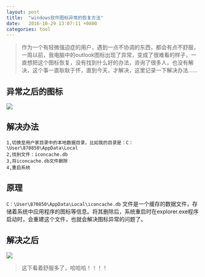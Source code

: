 ```yaml
---
layout: post
title:	"windows软件图标异常的恢复方法"
date:	2016-10-29 13:07:11 +0800
categories:	tool
---
```


> 作为一个有轻微强迫症的用户，遇到一点不协调的东西，都会有点不舒服，一周以前，我电脑中的outlook图标出现了异常，变成了很难看的样子，一直想把这个图标恢复，没有找到什么好的办法，咨询了很多人，也没有解决，这个事一直耿耿于怀，直到今天，才解决，这里记录一下解决办法......

## 异常之后的图标

 ![](/content/image/out_look_err.PNG)

## 解决办法

	1,切换至用户家目录中的本地数据目录，比如我的目录是：C：\User\870850\AppData\Local
	2,找到文件：iconcache.db
	3,将iconcache.db文件删除
	4,重启系统
	
## 原理
 
 `C：\User\870850\AppData\Local\iconcache.db` 文件是一个缓存的数据文件，存储着系统中应用程序的图标等信息。将其删除后，系统重启时在explorer.exe程序启动时，会重建这个文件，也就会解决图标异常的问题了。

## 解决之后

 ![](/content/image/out_look_right.PNG)

> 这下看着舒服多了，哈哈哈！！！！